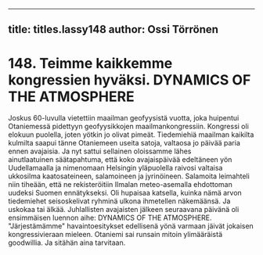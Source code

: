 
---

title: titles.lassy148
author: Ossi Törrönen
---


    
# 148. Teimme kaikkemme kongressien hyväksi. DYNAMICS OF THE ATMOSPHERE

Joskus 60-luvulla vietettiin maailman geofyysistä vuotta, joka huipentui Otaniemessä pidettyyn geofyysikkojen 
maailmankongressiin. Kongressi oli elokuun puolella, joten yötkin jo olivat pimeät. Tiedemiehiä maailman kaikilta kulmilta 
saapui tänne Otaniemeen useita satoja, valtaosa jo päivää paria ennen avajaisia. Ja nyt sattui sellainen oloissamme lähes	
ainutlaatuinen säätapahtuma, että koko avajaispäivää edeltäneen yön Uudellamaalla ja nimenomaan Helsingin yläpuolella 
raivosi valtaisa ukkosilma kaatosateineen, salamoineen ja jyrinöineen. Salamoita leimahteli niin tiheään, että ne rekisteröitiin
Ilmalan meteo-asemalla ehdottoman uudeksi Suomen ennätykseksi. Oli hupaisaa katsella, kuinka nämä arvon tiedemiehet 
seisoskelivat ryhminä ulkona ihmetellen näkemäänsä. Ja uskokaa tai älkää. Juhlallisten avajaisten jälkeen seuraavana päivänä 
oli ensimmäisen luennon aihe: DYNAMICS OF THE ATMOSPHERE. "Järjestämämme" havaintoesitykset edellisenä yönä 
varmaan jäivät jokaisen kongressivieraan mieleen. Otaniemi sai runsain mitoin  ylimääräistä goodwillia. Ja sitähän aina 
tarvitaan.

